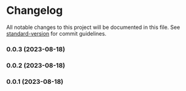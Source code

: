 # Changelog

All notable changes to this project will be documented in this file. See [standard-version](https://github.com/conventional-changelog/standard-version) for commit guidelines.

### 0.0.3 (2023-08-18)

### 0.0.2 (2023-08-18)

### 0.0.1 (2023-08-18)

